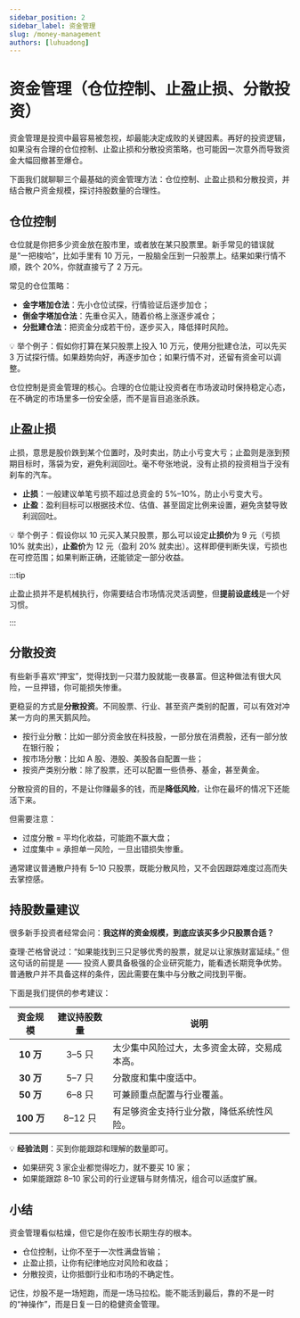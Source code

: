 ```yaml
---
sidebar_position: 2
sidebar_label: 资金管理
slug: /money-management
authors: [luhuadong]
---
```


# 资金管理（仓位控制、止盈止损、分散投资）

资金管理是投资中最容易被忽视，却最能决定成败的关键因素。再好的投资逻辑，如果没有合理的仓位控制、止盈止损和分散投资策略，也可能因一次意外而导致资金大幅回撤甚至爆仓。

下面我们就聊聊三个最基础的资金管理方法：仓位控制、止盈止损和分散投资，并结合散户资金规模，探讨持股数量的合理性。



## 仓位控制

仓位就是你把多少资金放在股市里，或者放在某只股票里。新手常见的错误就是“一把梭哈”，比如手里有 10 万元，一股脑全压到一只股票上。结果如果行情不顺，跌个 20%，你就直接亏了 2 万元。

常见的仓位策略：

- **金字塔加仓法**：先小仓位试探，行情验证后逐步加仓；
- **倒金字塔加仓法**：先重仓买入，随着价格上涨逐步减仓；
- **分批建仓法**：把资金分成若干份，逐步买入，降低择时风险。

💡 举个例子：假如你打算在某只股票上投入 10 万元，使用分批建仓法，可以先买 3 万试探行情。如果趋势向好，再逐步加仓；如果行情不对，还留有资金可以调整。

仓位控制是资金管理的核心。合理的仓位能让投资者在市场波动时保持稳定心态，在不确定的市场里多一份安全感，而不是盲目追涨杀跌。



## 止盈止损

止损，意思是股价跌到某个位置时，及时卖出，防止小亏变大亏；止盈则是涨到预期目标时，落袋为安，避免利润回吐。毫不夸张地说，没有止损的投资相当于没有刹车的汽车。

- **止损**：一般建议单笔亏损不超过总资金的 5%–10%，防止小亏变大亏。
- **止盈**：盈利目标可以根据技术位、估值、甚至固定比例来设置，避免贪婪导致利润回吐。

💡 举个例子：假设你以 10 元买入某只股票，那么可以设定**止损价**为 9 元（亏损 10% 就卖出），**止盈价**为 12 元（盈利 20% 就卖出）。这样即便判断失误，亏损也在可控范围；如果判断正确，还能锁定一部分收益。

:::tip

止盈止损并不是机械执行，你需要结合市场情况灵活调整，但**提前设底线**是一个好习惯。

:::



## 分散投资

有些新手喜欢“押宝”，觉得找到一只潜力股就能一夜暴富。但这种做法有很大风险，一旦押错，你可能损失惨重。

更稳妥的方式是**分散投资**。不同股票、行业、甚至资产类别的配置，可以有效对冲某一方向的黑天鹅风险。

- 按行业分散：比如一部分资金放在科技股，一部分放在消费股，还有一部分放在银行股；
- 按市场分散：比如 A 股、港股、美股各自配置一些；
- 按资产类别分散：除了股票，还可以配置一些债券、基金，甚至黄金。

分散投资的目的，不是让你赚最多的钱，而是**降低风险**，让你在最坏的情况下还能活下来。

但需要注意：

- 过度分散 = 平均化收益，可能跑不赢大盘；
- 过度集中 = 承担单一风险，一旦出错损失惨重。

通常建议普通散户持有 5–10 只股票，既能分散风险，又不会因跟踪难度过高而失去掌控感。



## 持股数量建议

很多新手投资者经常会问：**我这样的资金规模，到底应该买多少只股票合适？**

查理·芒格曾说过：“如果能找到三只足够优秀的股票，就足以让家族财富延续。” 但这句话的前提是 —— 投资人要具备极强的企业研究能力，能看透长期竞争优势。普通散户并不具备这样的条件，因此需要在集中与分散之间找到平衡。

下面是我们提供的参考建议：

|  资金规模  | 建议持股数量 | 说明                                         |
| :--------: | :----------: | -------------------------------------------- |
| **10 万**  |    3–5 只    | 太少集中风险过大，太多资金太碎，交易成本高。 |
| **30 万**  |    5–7 只    | 分散度和集中度适中。                         |
| **50 万**  |    6–8 只    | 可兼顾重点配置与行业覆盖。                   |
| **100 万** |   8–12 只    | 有足够资金支持行业分散，降低系统性风险。     |

💡 **经验法则**：买到你能跟踪和理解的数量即可。

- 如果研究 3 家企业都觉得吃力，就不要买 10 家；
- 如果能跟踪 8–10 家公司的行业逻辑与财务情况，组合可以适度扩展。



## 小结

资金管理看似枯燥，但它是你在股市长期生存的根本。

- 仓位控制，让你不至于一次性满盘皆输；
- 止盈止损，让你有纪律地应对风险和收益；
- 分散投资，让你抵御行业和市场的不确定性。

记住，炒股不是一场短跑，而是一场马拉松。能不能活到最后，靠的不是一时的“神操作”，而是日复一日的稳健资金管理。
